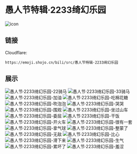 # 愚人节特辑·2233绮幻乐园
![icon](https://emoji.shojo.cn/bili/src/愚人节特辑·2233绮幻乐园/icon.png)
## 链接
Cloudflare:
```
https://emoji.shojo.cn/bili/src/愚人节特辑·2233绮幻乐园
```
## 展示
![愚人节·2233绮幻乐园-22骑马](https://emoji.shojo.cn/bili/src/愚人节特辑·2233绮幻乐园/愚人节·2233绮幻乐园-22骑马.png)
![愚人节·2233绮幻乐园-33骑马](https://emoji.shojo.cn/bili/src/愚人节特辑·2233绮幻乐园/愚人节·2233绮幻乐园-33骑马.png)
![愚人节·2233绮幻乐园-加油](https://emoji.shojo.cn/bili/src/愚人节特辑·2233绮幻乐园/愚人节·2233绮幻乐园-加油.png)
![愚人节·2233绮幻乐园-吃棉花糖](https://emoji.shojo.cn/bili/src/愚人节特辑·2233绮幻乐园/愚人节·2233绮幻乐园-吃棉花糖.png)
![愚人节·2233绮幻乐园-吹泡泡](https://emoji.shojo.cn/bili/src/愚人节特辑·2233绮幻乐园/愚人节·2233绮幻乐园-吹泡泡.png)
![愚人节·2233绮幻乐园-哭哭](https://emoji.shojo.cn/bili/src/愚人节特辑·2233绮幻乐园/愚人节·2233绮幻乐园-哭哭.png)
![愚人节·2233绮幻乐园-围观](https://emoji.shojo.cn/bili/src/愚人节特辑·2233绮幻乐园/愚人节·2233绮幻乐园-围观.png)
![愚人节·2233绮幻乐园-坐过山车](https://emoji.shojo.cn/bili/src/愚人节特辑·2233绮幻乐园/愚人节·2233绮幻乐园-坐过山车.png)
![愚人节·2233绮幻乐园-委屈](https://emoji.shojo.cn/bili/src/愚人节特辑·2233绮幻乐园/愚人节·2233绮幻乐园-委屈.png)
![愚人节·2233绮幻乐园-干饭](https://emoji.shojo.cn/bili/src/愚人节特辑·2233绮幻乐园/愚人节·2233绮幻乐园-干饭.png)
![愚人节·2233绮幻乐园-开火车](https://emoji.shojo.cn/bili/src/愚人节特辑·2233绮幻乐园/愚人节·2233绮幻乐园-开火车.png)
![愚人节·2233绮幻乐园-很有一套](https://emoji.shojo.cn/bili/src/愚人节特辑·2233绮幻乐园/愚人节·2233绮幻乐园-很有一套.png)
![愚人节·2233绮幻乐园-拿气球](https://emoji.shojo.cn/bili/src/愚人节特辑·2233绮幻乐园/愚人节·2233绮幻乐园-拿气球.png)
![愚人节·2233绮幻乐园-整蒙了](https://emoji.shojo.cn/bili/src/愚人节特辑·2233绮幻乐园/愚人节·2233绮幻乐园-整蒙了.png)
![愚人节·2233绮幻乐园-无敌](https://emoji.shojo.cn/bili/src/愚人节特辑·2233绮幻乐园/愚人节·2233绮幻乐园-无敌.png)
![愚人节·2233绮幻乐园-比心](https://emoji.shojo.cn/bili/src/愚人节特辑·2233绮幻乐园/愚人节·2233绮幻乐园-比心.png)
![愚人节·2233绮幻乐园-滑下来](https://emoji.shojo.cn/bili/src/愚人节特辑·2233绮幻乐园/愚人节·2233绮幻乐园-滑下来.png)
![愚人节·2233绮幻乐园-生气](https://emoji.shojo.cn/bili/src/愚人节特辑·2233绮幻乐园/愚人节·2233绮幻乐园-生气.png)
![愚人节·2233绮幻乐园-累坏了](https://emoji.shojo.cn/bili/src/愚人节特辑·2233绮幻乐园/愚人节·2233绮幻乐园-累坏了.png)
![愚人节·2233绮幻乐园-羞涩](https://emoji.shojo.cn/bili/src/愚人节特辑·2233绮幻乐园/愚人节·2233绮幻乐园-羞涩.png)
